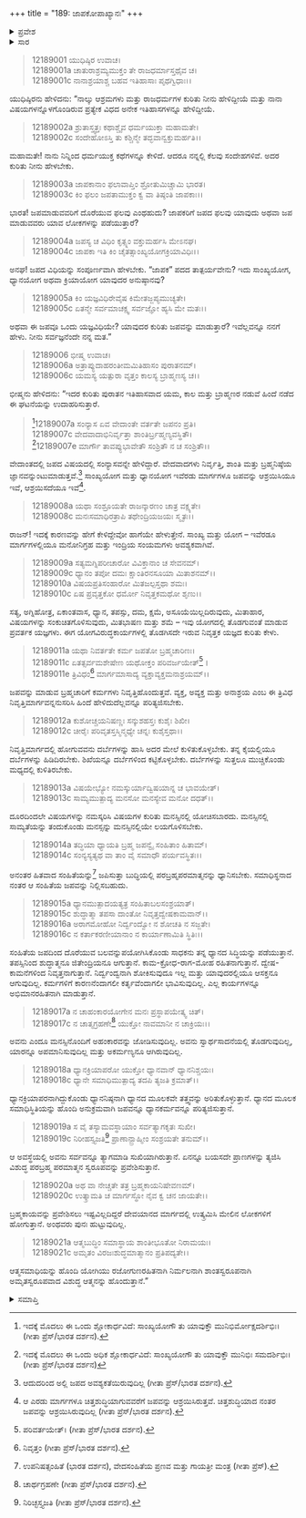 +++
title = "189: ಜಾಪಕೋಪಾಖ್ಯಾನಃ"
+++

<details><summary>ಪ್ರವೇಶ</summary>


।।   ಓಂ ಓಂ ನಮೋ ನಾರಾಯಣಾಯ।।   ಶ್ರೀ ವೇದವ್ಯಾಸಾಯ ನಮಃ ।।

ಶ್ರೀ ಕೃಷ್ಣದ್ವೈಪಾಯನ ವೇದವ್ಯಾಸ ವಿರಚಿತ  

**ಶ್ರೀ ಮಹಾಭಾರತ**

**ಶಾಂತಿ ಪರ್ವ**

**ಮೋಕ್ಷಧರ್ಮ ಪರ್ವ**

**ಅಧ್ಯಾಯ 189**


</details>

<details><summary>ಸಾರ</summary>

ಜಪಯಜ್ಞದ ಕುರಿತು ಯುಧಿಷ್ಠಿರನ ಪ್ರಶ್ನೆ ಮತ್ತು ಅದಕ್ಕುತ್ತರವಾಗಿ ಜಪ-ಧ್ಯಾನಗಳ ಮಹಿಮೆ-ಫಲಗಳು (1-21).


</details>

> 12189001 ಯುಧಿಷ್ಠಿರ ಉವಾಚ।  
12189001a ಚಾತುರಾಶ್ರಮ್ಯಮುಕ್ತಂ ತೇ ರಾಜಧರ್ಮಾಸ್ತಥೈವ ಚ।  
12189001c ನಾನಾಶ್ರಯಾಶ್ಚ ಬಹವ ಇತಿಹಾಸಾಃ ಪೃಥಗ್ವಿಧಾಃ।।

ಯುಧಿಷ್ಠಿರನು ಹೇಳಿದನು: “ನಾಲ್ಕು ಆಶ್ರಮಗಳು ಮತ್ತು ರಾಜಧರ್ಮಗಳ ಕುರಿತು ನೀನು ಹೇಳಿದ್ದೀಯೆ ಮತ್ತು ನಾನಾ ವಿಷಯಗಳನ್ನೊಳಗೊಂಡಿರುವ ಪ್ರತ್ಯೇಕ ವಿಧದ ಅನೇಕ ಇತಿಹಾಸಗಳನ್ನೂ ಹೇಳಿದ್ದೀಯೆ.

> 12189002a ಶ್ರುತಾಸ್ತ್ವತ್ತಃ ಕಥಾಶ್ಚೈವ ಧರ್ಮಯುಕ್ತಾ ಮಹಾಮತೇ।  
12189002c ಸಂದೇಹೋಽಸ್ತಿ ತು ಕಶ್ಚಿನ್ಮೇ ತದ್ಭವಾನ್ವಕ್ತುಮರ್ಹತಿ।।

ಮಹಾಮತೇ! ನಾನು ನಿನ್ನಿಂದ ಧರ್ಮಯುಕ್ತ ಕಥೆಗಳನ್ನೂ ಕೇಳಿದೆ. ಆದರೂ ನನ್ನಲ್ಲಿ ಕೆಲವು ಸಂದೇಹಗಳಿವೆ. ಅದರ ಕುರಿತು ನೀನು ಹೇಳಬೇಕು.

> 12189003a ಜಾಪಕಾನಾಂ ಫಲಾವಾಪ್ತಿಂ ಶ್ರೋತುಮಿಚ್ಚಾಮಿ ಭಾರತ।  
12189003c ಕಿಂ ಫಲಂ ಜಪತಾಮುಕ್ತಂ ಕ್ವ ವಾ ತಿಷ್ಠಂತಿ ಜಾಪಕಾಃ।।

ಭಾರತ! ಜಪಮಾಡುವವರಿಗೆ ದೊರೆಯುವ ಫಲವು ಎಂಥಹುದು? ಜಾಪಕರಿಗೆ ಜಪದ ಫಲವು ಯಾವುದು ಅಥವಾ ಜಪ ಮಾಡುವವರು ಯಾವ ಲೋಕಗಳನ್ನು ಪಡೆಯುತ್ತಾರೆ?

> 12189004a ಜಪಸ್ಯ ಚ ವಿಧಿಂ ಕೃತ್ಸ್ನಂ ವಕ್ತುಮರ್ಹಸಿ ಮೇಽನಘ।  
12189004c ಜಾಪಕಾ ಇತಿ ಕಿಂ ಚೈತತ್ಸಾಂಖ್ಯಯೋಗಕ್ರಿಯಾವಿಧಿಃ।।

ಅನಘ! ಜಪದ ವಿಧಿಯನ್ನು ಸಂಪೂರ್ಣವಾಗಿ ಹೇಳಬೇಕು. “ಜಾಪಕ” ಪದದ ತಾತ್ಪರ್ಯವೇನು? ಇದು ಸಾಂಖ್ಯಯೋಗ, ಧ್ಯಾನಯೋಗ ಅಥವಾ ಕ್ರಿಯಾಯೋಗ ಯಾವುದರ ಅನುಷ್ಠಾನವು?

> 12189005a ಕಿಂ ಯಜ್ಞವಿಧಿರೇವೈಷ ಕಿಮೇತಜ್ಜಪ್ಯಮುಚ್ಯತೇ।  
12189005c ಏತನ್ಮೇ ಸರ್ವಮಾಚಕ್ಷ್ವ ಸರ್ವಜ್ಞೋ ಹ್ಯಸಿ ಮೇ ಮತಃ।।

ಅಥವಾ ಈ ಜಪವೂ ಒಂದು ಯಜ್ಞವಿಧಿಯೇ? ಯಾವುದರ ಕುರಿತು ಜಪವನ್ನು ಮಾಡುತ್ತಾರೆ? ಇವೆಲ್ಲವನ್ನೂ ನನಗೆ ಹೇಳು. ನೀನು ಸರ್ವಜ್ಞನೆಂದೇ ನನ್ನ ಮತ.”

> 12189006 ಭೀಷ್ಮ ಉವಾಚ।  
12189006a ಅತ್ರಾಪ್ಯುದಾಹರಂತೀಮಮಿತಿಹಾಸಂ ಪುರಾತನಮ್।  
12189006c ಯಮಸ್ಯ ಯತ್ಪುರಾ ವೃತ್ತಂ ಕಾಲಸ್ಯ ಬ್ರಾಹ್ಮಣಸ್ಯ ಚ।।

ಭೀಷ್ಮನು ಹೇಳಿದನು: “ಇದರ ಕುರಿತು ಪುರಾತನ ಇತಿಹಾಸವಾದ ಯಮ, ಕಾಲ ಮತ್ತು ಬ್ರಾಹ್ಮಣರ ನಡುವೆ ಹಿಂದೆ ನಡೆದ ಈ ಘಟನೆಯನ್ನು ಉದಾಹರಿಸುತ್ತಾರೆ.

>[^1]12189007a ಸಂನ್ಯಾಸ ಏವ ವೇದಾಂತೇ ವರ್ತತೇ ಜಪನಂ ಪ್ರತಿ।  
12189007c ವೇದವಾದಾಭಿನಿರ್ವೃತ್ತಾ ಶಾಂತಿರ್ಬ್ರಹ್ಮಣ್ಯವಸ್ಥಿತೌ।  
[^2]12189007e ಮಾರ್ಗೌ ತಾವಪ್ಯುಭಾವೇತೌ ಸಂಶ್ರಿತೌ ನ ಚ ಸಂಶ್ರಿತೌ।।  
> 
ವೇದಾಂತದಲ್ಲಿ ಜಪದ ವಿಷಯದಲ್ಲಿ ಸಂನ್ಯಾಸವನ್ನೇ ಹೇಳಿದ್ದಾರೆ. ವೇದವಾದಗಳು ನಿರ್ವೃತ್ತಿ, ಶಾಂತಿ ಮತ್ತು ಬ್ರಹ್ಮನಿಷ್ಠೆಯ ಜ್ಞಾನವನ್ನುಂಟುಮಾಡುತ್ತವೆ.[^3] ಸಾಂಖ್ಯಯೋಗ ಮತ್ತು ಧ್ಯಾನಯೋಗ ಇವೆರಡು ಮಾರ್ಗಗಳೂ ಜಪವನ್ನು ಆಶ್ರಯಿಸಿಯೂ ಇವೆ, ಆಶ್ರಯಿಸದೆಯೂ ಇವೆ[^4].

> 12189008a ಯಥಾ ಸಂಶ್ರೂಯತೇ ರಾಜನ್ಕಾರಣಂ ಚಾತ್ರ ವಕ್ಷ್ಯತೇ।  
12189008c ಮನಃಸಮಾಧಿರತ್ರಾಪಿ ತಥೇಂದ್ರಿಯಜಯಃ ಸ್ಮೃತಃ।।

ರಾಜನ್! ಇದಕ್ಕೆ ಕಾರಣವನ್ನು ಹೇಗೆ ಕೇಳಿದ್ದೇವೋ ಹಾಗೆಯೇ ಹೇಳುತ್ತೇನೆ. ಸಾಂಖ್ಯ ಮತ್ತು ಯೋಗ – ಇವೆರಡೂ ಮಾರ್ಗಗಳಲ್ಲಿಯೂ ಮನೋನಿಗ್ರಹ ಮತ್ತು ಇಂದ್ರಿಯ ಸಂಯಮಗಳು ಅವಶ್ಯಕವಾಗಿವೆ.

> 12189009a ಸತ್ಯಮಗ್ನಿಪರೀಚಾರೋ ವಿವಿಕ್ತಾನಾಂ ಚ ಸೇವನಮ್।  
12189009c ಧ್ಯಾನಂ ತಪೋ ದಮಃ ಕ್ಷಾಂತಿರನಸೂಯಾ ಮಿತಾಶನಮ್।।  
12189010a ವಿಷಯಪ್ರತಿಸಂಹಾರೋ ಮಿತಜಲ್ಪಸ್ತಥಾ ಶಮಃ।  
12189010c ಏಷ ಪ್ರವೃತ್ತಕೋ ಧರ್ಮೋ ನಿವೃತ್ತಕಮಥೋ ಶೃಣು।।

ಸತ್ಯ, ಅಗ್ನಿಹೋತ್ರ, ಏಕಾಂತವಾಸ, ಧ್ಯಾನ, ತಪಸ್ಸು, ದಮ, ಕ್ಷಮೆ, ಅಸೂಯೆಯಿಲ್ಲದಿರುವುದು, ಮಿತಾಹಾರ, ವಿಷಯಗಳನ್ನು ಸಂಕುಚಿತಗೊಳಿಸುವುದು, ಮಿತಭಾಷಣ ಮತ್ತು ಶಮೆ – ಇವು ಯೋಗದಲ್ಲಿ ತೊಡಗುವಂತೆ ಮಾಡುವ ಪ್ರವರ್ತಕ ಯಜ್ಞಗಳು. ಈಗ ಯೋಗವಿರುದ್ಧಕಾರ್ಯಗಳಲ್ಲಿ ತೊಡಗಿಸದೇ ಇರುವ ನಿವೃತ್ತಕ ಯಜ್ಞದ ಕುರಿತು ಕೇಳು.

> 12189011a ಯಥಾ ನಿವರ್ತತೇ ಕರ್ಮ ಜಪತೋ ಬ್ರಹ್ಮಚಾರಿಣಃ।  
12189011c ಏತತ್ಸರ್ವಮಶೇಷೇಣ ಯಥೋಕ್ತಂ ಪರಿವರ್ಜಯೇತ್[^5]।  
12189011e ತ್ರಿವಿಧಂ[^6] ಮಾರ್ಗಮಾಸಾದ್ಯ ವ್ಯಕ್ತಾವ್ಯಕ್ತಮನಾಶ್ರಯಮ್।।

ಜಪವನ್ನು ಮಾಡುವ ಬ್ರಹ್ಮಚಾರಿಗೆ ಕರ್ಮಗಳು ನಿವೃತ್ತಿಹೊಂದುತ್ತವೆ. ವ್ಯಕ್ತ, ಅವ್ಯಕ್ತ ಮತ್ತು ಅನಾಶ್ರಯ ಎಂಬ ಈ ತ್ರಿವಿಧ ನಿವೃತ್ತಿಮಾರ್ಗವನ್ನನುಸರಿಸಿ ಹಿಂದೆ ಹೇಳಿದುದೆಲ್ಲವನ್ನೂ ಪರಿತ್ಯಜಿಸಬೇಕು.

> 12189012a ಕುಶೋಚ್ಚಯನಿಷಣ್ಣಃ ಸನ್ಕುಶಹಸ್ತಃ ಕುಶೈಃ ಶಿಖೀ।  
12189012c ಚೀರೈಃ ಪರಿವೃತಸ್ತಸ್ಮಿನ್ಮಧ್ಯೇ ಚನ್ನಃ ಕುಶೈಸ್ತಥಾ।।

ನಿವೃತ್ತಿಮಾರ್ಗದಲ್ಲಿ ಹೋಗುವವನು ದರ್ಬೆಗಳನ್ನು ಹಾಸಿ ಅದರ ಮೇಲೆ ಕುಳಿತುಕೊಳ್ಳಬೇಕು. ತನ್ನ ಕೈಯಲ್ಲಿಯೂ ದರ್ಬೆಗಳನ್ನು ಹಿಡಿದಿರಬೇಕು. ಶಿಖೆಯನ್ನೂ ದರ್ಬೆಗಳಿಂದ ಕಟ್ಟಿಕೊಳ್ಳಬೇಕು. ದರ್ಬೆಗಳನ್ನು ಸುತ್ತಲೂ ಮುಚ್ಚಿಕೊಂಡು ಮಧ್ಯದಲ್ಲಿ ಕುಳಿತಿರಬೇಕು.

> 12189013a ವಿಷಯೇಭ್ಯೋ ನಮಸ್ಕುರ್ಯಾದ್ವಿಷಯಾನ್ನ ಚ ಭಾವಯೇತ್।  
12189013c ಸಾಮ್ಯಮುತ್ಪಾದ್ಯ ಮನಸೋ ಮನಸ್ಯೇವ ಮನೋ ದಧತ್।।

ದೂರದಿಂದಲೇ ವಿಷಯಗಳನ್ನು ನಮಸ್ಕರಿಸಿ ವಿಷಯಗಳ ಕುರಿತು ಮನಸ್ಸಿನಲ್ಲಿ ಯೋಚಿಸಬಾರದು. ಮನಸ್ಸಿನಲ್ಲಿ ಸಾಮ್ಯತೆಯನ್ನು ತಂದುಕೊಂಡು ಮನಸ್ಸನ್ನು ಮನಸ್ಸಿನಲ್ಲಿಯೇ ಲಯಗೊಳಿಸಬೇಕು.

> 12189014a ತದ್ಧಿಯಾ ಧ್ಯಾಯತಿ ಬ್ರಹ್ಮ ಜಪನ್ವೈ ಸಂಹಿತಾಂ ಹಿತಾಮ್।  
12189014c ಸಂನ್ಯಸ್ಯತ್ಯಥ ವಾ ತಾಂ ವೈ ಸಮಾಧೌ ಪರ್ಯವಸ್ಥಿತಃ।।

ಅನಂತರ ಹಿತವಾದ ಸಂಹಿತೆಯನ್ನು[^7] ಜಪಿಸುತ್ತಾ ಬುದ್ಧಿಯಲ್ಲಿ ಪರಬ್ರಹ್ಮಪರಮಾತ್ಮನನ್ನು ಧ್ಯಾನಿಸಬೇಕು. ಸಮಾಧಿಸ್ಥನಾದ ನಂತರ ಆ ಸಂಹಿತೆಯ ಜಪವನ್ನು ನಿಲ್ಲಿಸಬಹುದು.

> 12189015a ಧ್ಯಾನಮುತ್ಪಾದಯತ್ಯತ್ರ ಸಂಹಿತಾಬಲಸಂಶ್ರಯಾತ್।  
12189015c ಶುದ್ಧಾತ್ಮಾ ತಪಸಾ ದಾಂತೋ ನಿವೃತ್ತದ್ವೇಷಕಾಮವಾನ್।।  
12189016a ಅರಾಗಮೋಹೋ ನಿರ್ದ್ವಂದ್ವೋ ನ ಶೋಚತಿ ನ ಸಜ್ಜತೇ।  
12189016c ನ ಕರ್ತಾಕರಣೀಯಾನಾಂ ನ ಕಾರ್ಯಾಣಾಮಿತಿ ಸ್ಥಿತಿಃ।।

ಸಂಹಿತೆಯ ಜಪದಿಂದ ದೊರೆಯುವ ಬಲವನ್ನುಪಯೋಗಿಸಿಕೊಂಡು ಸಾಧಕನು ತನ್ನ ಧ್ಯಾನದ ಸಿದ್ಧಿಯನ್ನು ಪಡೆಯುತ್ತಾನೆ. ತಪಸ್ಸಿನಿಂದ ಶುದ್ಧಾತ್ಮನೂ ಜಿತೇಂದ್ರಿಯನೂ ಆಗುತ್ತಾನೆ. ಕಾಮ-ಕ್ರೋಧ-ರಾಗ-ಮೋಹ ರಹಿತನಾಗುತ್ತಾನೆ. ದ್ವೇಷ-ಕಾಮನೆಗಳಿಂದ ನಿವೃತ್ತನಾಗುತ್ತಾನೆ. ನಿರ್ದ್ವಂದ್ವನಾಗಿ ಶೋಕಿಸುವುದೂ ಇಲ್ಲ ಮತ್ತು ಯಾವುದರಲ್ಲಿಯೂ ಆಸಕ್ತನೂ ಆಗುವುದಿಲ್ಲ. ಕರ್ಮಗಳಿಗೆ ಕಾರಣನೆಂದಾಗಲೀ ಕರ್ತೃವೆಂದಾಗಲೀ ಭಾವಿಸುವುದಿಲ್ಲ. ಎಲ್ಲ ಕಾರ್ಯಗಳನ್ನೂ ಅಭಿಮಾನರಹಿತನಾಗಿ ಮಾಡುತ್ತಾನೆ.

> 12189017a ನ ಚಾಹಂಕಾರಯೋಗೇನ ಮನಃ ಪ್ರಸ್ಥಾಪಯೇತ್ಕ್ವ ಚಿತ್।  
12189017c ನ ಚಾತ್ಮಗ್ರಹಣೇ[^8] ಯುಕ್ತೋ ನಾವಮಾನೀ ನ ಚಾಕ್ರಿಯಃ।।

ಅವನು ಎಂದೂ ಮನಸ್ಸಿನೊಂದಿಗೆ ಅಹಂಕಾರವನ್ನು ಜೋಡಿಸುವುದಿಲ್ಲ. ಅವನು ಸ್ವಾರ್ಥಸಾದನೆಯಲ್ಲಿ ತೊಡಗುವುದಿಲ್ಲ, ಯಾರನ್ನೂ ಅಪಮಾನಿಸುವುದಿಲ್ಲ ಮತ್ತು ಅಕರ್ಮಣ್ಯನೂ ಆಗಿರುವುದಿಲ್ಲ.

> 12189018a ಧ್ಯಾನಕ್ರಿಯಾಪರೋ ಯುಕ್ತೋ ಧ್ಯಾನವಾನ್ ಧ್ಯಾನನಿಶ್ಚಯಃ।  
12189018c ಧ್ಯಾನೇ ಸಮಾಧಿಮುತ್ಪಾದ್ಯ ತದಪಿ ತ್ಯಜತಿ ಕ್ರಮಾತ್।।

ಧ್ಯಾನಕ್ರಿಯಾಪರನಾಗಿದ್ದುಕೊಂಡು ಧ್ಯಾನನಿಷ್ಠನಾಗಿ ಧ್ಯಾನದ ಮೂಲಕವೇ ತತ್ತ್ವವನ್ನು ಅರಿತುಕೊಳ್ಳುತ್ತಾನೆ. ಧ್ಯಾನದ ಮೂಲಕ ಸಮಾಧಿಸ್ಥಿತಿಯನ್ನು ಹೊಂದಿ ಅನುಕ್ರಮವಾಗಿ ಜಪವನ್ನೂ ಧ್ಯಾನಕರ್ಮವನ್ನೂ ಪರಿತ್ಯಜಿಸುತ್ತಾನೆ.

> 12189019a ಸ ವೈ ತಸ್ಯಾಮವಸ್ಥಾಯಾಂ ಸರ್ವತ್ಯಾಗಕೃತಃ ಸುಖೀ।  
12189019c ನಿರೀಹಸ್ತ್ಯಜತಿ[^9] ಪ್ರಾಣಾನ್ಬ್ರಾಹ್ಮೀಂ ಸಂಶ್ರಯತೇ ತನುಮ್।।

ಆ ಅವಸ್ಥೆಯಲ್ಲಿ ಅವನು ಸರ್ವವನ್ನೂ ತ್ಯಾಗಮಾಡಿ ಸುಖಿಯಾಗಿರುತ್ತಾನೆ. ಏನನ್ನೂ ಬಯಸದೇ ಪ್ರಾಣಗಳನ್ನು ತ್ಯಜಿಸಿ ವಿಶುದ್ಧ ಪರಬ್ರಹ್ಮ ಪರಮಾತ್ಮನ ಸ್ವರೂಪವನ್ನು ಪ್ರವೇಶಿಸುತ್ತಾನೆ.

> 12189020a ಅಥ ವಾ ನೇಚ್ಚತೇ ತತ್ರ ಬ್ರಹ್ಮಕಾಯನಿಷೇವಣಮ್।  
12189020c ಉತ್ಕ್ರಾಮತಿ ಚ ಮಾರ್ಗಸ್ಥೋ ನೈವ ಕ್ವ ಚನ ಜಾಯತೇ।।

ಬ್ರಹ್ಮಕಾಯವನ್ನು ಪ್ರವೇಶಿಸಲು ಇಷ್ಟವಿಲ್ಲದಿದ್ದರೆ ದೇವಯಾನದ ಮಾರ್ಗದಲ್ಲಿ ಉತ್ಕ್ರಮಿಸಿ ಮೇಲಿನ ಲೋಕಗಳಿಗೆ ಹೋಗುತ್ತಾನೆ. ಅಂಥವರು ಪುನಃ ಹುಟ್ಟುವುದಿಲ್ಲ.

> 12189021a ಆತ್ಮಬುದ್ಧಿಂ ಸಮಾಸ್ಥಾಯ ಶಾಂತೀಭೂತೋ ನಿರಾಮಯಃ।  
12189021c ಅಮೃತಂ ವಿರಜಃಶುದ್ಧಮಾತ್ಮಾನಂ ಪ್ರತಿಪದ್ಯತೇ।।

ಆತ್ಮಸಮಾಧಿಯನ್ನು ಹೊಂದಿ ಯೋಗಿಯು ರಜೋಗುಣರಹಿತನಾಗಿ ನಿರ್ಮಲನಾಗಿ ಶಾಂತಸ್ವರೂಪನಾಗಿ ಅಮೃತಸ್ವರೂಪವಾದ ವಿಶುದ್ಧ ಆತ್ಮನನ್ನು ಹೊಂದುತ್ತಾನೆ.”


<details><summary>ಸಮಾಪ್ತಿ</summary>

ಇತಿ ಶ್ರೀಮಹಾಭಾರತೇ ಶಾಂತಿಪರ್ವಣಿ ಮೋಕ್ಷಧರ್ಮಪರ್ವಣಿ ಜಾಪಕೋಪಾಖ್ಯಾನೇ ಏಕೋನನವತ್ಯಧಿಕಶತಮೋಽಧ್ಯಾಯಃ।।  
ಇದು ಶ್ರೀಮಹಾಭಾರತದಲ್ಲಿ ಶಾಂತಿಪರ್ವದಲ್ಲಿ ಮೋಕ್ಷಧರ್ಮಪರ್ವದಲ್ಲಿ ಜಾಪಕೋಪಾಖ್ಯಾನ ಎನ್ನುವ ನೂರಾಎಂಭತ್ತೊಂಭತ್ತನೇ ಅಧ್ಯಾಯವು.


</details>

[^1]: ಇದಕ್ಕೆ ಮೊದಲು ಈ ಒಂದು ಶ್ಲೋಕಾರ್ಧವಿದೆ: ಸಾಂಖ್ಯಯೋಗೌ ತು ಯಾವುಕ್ತೌ ಮುನಿಭಿರ್ಮೋಕ್ಷದರ್ಶಿಭಿಃ।   (ಗೀತಾ ಪ್ರೆಸ್/ಭಾರತ ದರ್ಶನ).

[^2]: ಇದಕ್ಕೆ ಮೊದಲು ಈ ಒಂದು ಅಧಿಕ ಶ್ಲೋಕಾರ್ಧವಿದೆ: ಸಾಂಖ್ಯಯೋಗೌ ತು ಯಾವುಕ್ತೌ ಮುನಿಭಿಃ ಸಮದರ್ಶಿಭಿಃ।   (ಗೀತಾ ಪ್ರೆಸ್/ಭಾರತ ದರ್ಶನ)

[^3]: ಆದುದರಿಂದ ಅಲ್ಲಿ ಜಪದ ಅವಶ್ಯಕತೆಯಿರುವುದಿಲ್ಲ (ಗೀತಾ ಪ್ರೆಸ್/ಭಾರತ ದರ್ಶನ).

[^4]: ಆ ಎರಡು ಮಾರ್ಗಗಳೂ ಚಿತ್ತಶುದ್ಧಿಯಾಗುವವರೆಗೆ ಜಪವನ್ನು ಆಶ್ರಯಿಸಿರುತ್ತವೆ. ಚಿತ್ತಶುದ್ಧಿಯಾದ ನಂತರ ಜಪವನ್ನು ಆಶ್ರಯಿಸಿರುವುದಿಲ್ಲ (ಗೀತಾ ಪ್ರೆಸ್/ಭಾರತ ದರ್ಶನ).

[^5]: ಪರಿವರ್ತಯೇತ್।   (ಗೀತಾ ಪ್ರೆಸ್/ಭಾರತ ದರ್ಶನ).

[^6]: ನಿವೃತ್ತಂ (ಗೀತಾ ಪ್ರೆಸ್/ಭಾರತ ದರ್ಶನ).

[^7]: ಉಪನಿಷತ್ಸಂಹಿತೆ (ಭಾರತ ದರ್ಶನ), ವೇದಸಂಹಿತೆಯ ಪ್ರಣವ ಮತ್ತು ಗಾಯತ್ರೀ ಮಂತ್ರ (ಗೀತಾ ಪ್ರೆಸ್).

[^8]: ಚಾರ್ಥಗ್ರಹಣೇ (ಗೀತಾ ಪ್ರೆಸ್/ಭಾರತ ದರ್ಶನ).

[^9]: ನಿರಿಚ್ಛಸ್ತ್ಯಜತಿ (ಗೀತಾ ಪ್ರೆಸ್/ಭಾರತ ದರ್ಶನ).
